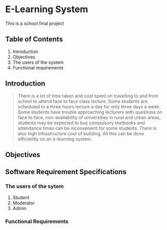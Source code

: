 # E-Learning System

This is a school final project

## Table of Contents

1. Introduction
2. Objectives
3. The  users of the system
4. Functional requirements

## Introduction

>There is a lot of time taken and cost spent on travelling to and from school to attend face to face class lecture. Some students are scheduled to a three hours lecture a day for only three days a week. Some students have trouble approaching lecturers with questions on face to face, non-availability of universities in rural and urban areas, students may be expected to buy compulsory textbooks and attendance times can be inconvenient for some students. There is also high infrastructure cost of building. All this can be done efficiently on an e-learning system.

## Objectives



## Software Requirement Specifications


### The users of the sytem

1. Student
2. Moderator
3. Admin

### Functional Requirements
